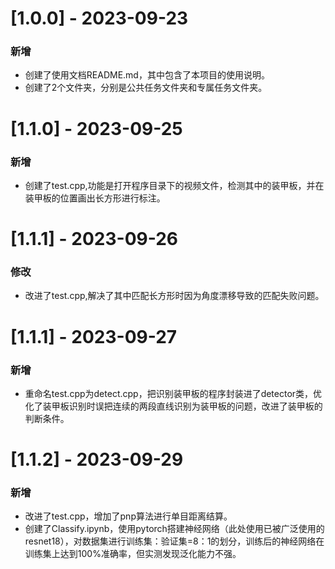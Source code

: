 # [1.0.0] - 2023-09-23
### 新增
+ 创建了使用文档README.md，其中包含了本项目的使用说明。
+ 创建了2个文件夹，分别是公共任务文件夹和专属任务文件夹。

# [1.1.0] - 2023-09-25
### 新增
+ 创建了test.cpp,功能是打开程序目录下的视频文件，检测其中的装甲板，并在装甲板的位置画出长方形进行标注。

# [1.1.1] - 2023-09-26
### 修改
+ 改进了test.cpp,解决了其中匹配长方形时因为角度漂移导致的匹配失败问题。

# [1.1.1] - 2023-09-27
### 新增
+ 重命名test.cpp为detect.cpp，把识别装甲板的程序封装进了detector类，优化了装甲板识别时误把连续的两段直线识别为装甲板的问题，改进了装甲板的判断条件。

# [1.1.2] - 2023-09-29
### 新增
+ 改进了test.cpp，增加了pnp算法进行单目距离结算。
+ 创建了Classify.ipynb，使用pytorch搭建神经网络（此处使用已被广泛使用的resnet18），对数据集进行训练集：验证集=8：1的划分，训练后的神经网络在训练集上达到100%准确率，但实测发现泛化能力不强。
